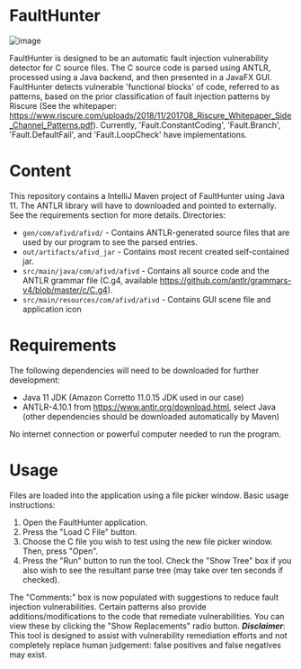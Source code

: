 # FaultHunter

![image](https://user-images.githubusercontent.com/90657408/197356817-1784c814-904d-46f4-865a-d4ca8a8c7490.png)


FaultHunter is designed to be an automatic fault injection vulnerability detector for C source files. The C source code is parsed using ANTLR, processed using a Java backend, and then presented in a JavaFX GUI. FaultHunter detects vulnerable 'functional blocks' of code, referred to as patterns, based on the prior classification of fault injection patterns by Riscure (See the whitepaper: https://www.riscure.com/uploads/2018/11/201708_Riscure_Whitepaper_Side_Channel_Patterns.pdf). Currently, 'Fault.ConstantCoding', 'Fault.Branch', 'Fault.DefaultFail', and 'Fault.LoopCheck' have implementations. 
# Content 
This repository contains a IntelliJ Maven project of FaultHunter using Java 11. The ANTLR library will have to downloaded and pointed to externally. See the requirements section for more details. 
Directories:
* ```gen/com/afivd/afivd/```               - Contains ANTLR-generated source files that are used by our program to see the parsed entries. 
* ```out/artifacts/afivd_jar```            - Contains most recent created self-contained jar. 
* ```src/main/java/com/afivd/afivd```      - Contains all source code and the ANTLR grammar file (C.g4, available https://github.com/antlr/grammars-v4/blob/master/c/C.g4). 
* ```src/main/resources/com/afivd/afivd``` - Contains GUI scene file and application icon
# Requirements
The following dependencies will need to be downloaded for further development: 
* Java 11 JDK (Amazon Corretto 11.0.15 JDK used in our case)
* ANTLR-4.10.1 from https://www.antlr.org/download.html, select Java (other dependencies should be downloaded automatically by Maven)

No internet connection or powerful computer needed to run the program. 
# Usage
Files are loaded into the application using a file picker window. Basic usage instructions:
1. Open the FaultHunter application.
2. Press the "Load C File" button.
3. Choose the C file you wish to test using the new file picker window. Then, press "Open".
4. Press the "Run" button to run the tool. Check the "Show Tree" box if you also wish to see the resultant parse tree (may take over ten seconds if checked).

The "Comments:" box is now populated with suggestions to reduce fault injection vulnerabilities. Certain patterns also provide additions/modifications to the code that remediate vulnerabilities. You can view these by clicking the "Show Replacements" radio button. ***Disclaimer***: This tool is designed to assist with vulnerability remediation efforts and not completely replace human judgement: false positives and false negatives may exist. 
